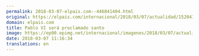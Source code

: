 ```yaml
---
permalink: 2018-03-07-elpais.com--446841404.html
original: https://elpais.com/internacional/2018/03/07/actualidad/1520419544_824589.html#?ref=rss&format=simple&link=link
domain: elpais.com
title: Pablo VI será proclamado santo
image: https://ep00.epimg.net/internacional/imagenes/2018/03/07/actualidad/1520419544_824589_1520420335_rrss_normal.jpg
date: 2018-03-07 11:16:34
translations: en
---
```


